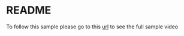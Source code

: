 # README

To follow this sample please go to this [url](http://www.nativescriptsnacks.com/videos/2016/04/08/using-sqlite-databases.html) to see the full sample video